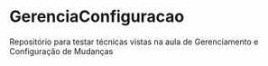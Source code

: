 # GerenciaConfiguracao
Repositório para testar técnicas vistas na aula de Gerenciamento e Configuração de Mudanças
